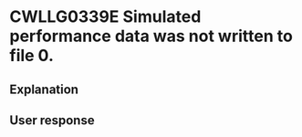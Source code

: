 # CWLLG0339E Simulated performance data was not written to file 0.

## Explanation

## User response